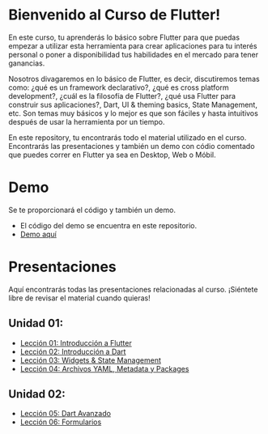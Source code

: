 # Bienvenido al Curso de Flutter!

En este curso, tu aprenderás lo básico sobre Flutter para que puedas empezar a utilizar esta herramienta para crear aplicaciones para tu interés personal o poner a disponibilidad tus habilidades en el mercado para tener ganancias.

Nosotros divagaremos en lo básico de Flutter, es decir, discutiremos temas como: ¿qué es un framework declarativo?, ¿qué es cross platform development?, ¿cuál es la filosofía de Flutter?, ¿qué usa Flutter para construir sus aplicaciones?, Dart, UI & theming basics, State Management, etc.
Son temas muy básicos y lo mejor es que son fáciles y hasta intuitivos después de usar la herramienta por un tiempo.

En este repository, tu encontrarás todo el material utilizado en el curso. Encontrarás las presentaciones y también un demo con códio comentado que puedes correr en Flutter ya sea en Desktop, Web o Móbil.

# Demo

Se te proporcionará el código y también un demo.

- El código del demo se encuentra en este repositorio.
- [Demo aquí](https://kevinhern.github.io/flutter_course_demo/)

# Presentaciones

Aquí encontrarás todas las presentaciones relacionadas al curso. ¡Siéntete libre de revisar el material cuando quieras!

## Unidad 01:

- [Lección 01: Introducción a Flutter](https://view.genial.ly/62bb260623d2fd0011c291d9/presentation-fluttercourse-ui01introduction)
- [Lección 02: Introducción a Dart](https://view.genial.ly/62bba176f40f700010b4406f/presentation-fluttercourse-ui01dartintroduction)
- [Lección 03: Widgets & State Management](https://view.genial.ly/62bde6dc1d2a91001107ca9c/presentation-fluttercourse-u01widgets)
- [Lección 04: Archivos YAML, Metadata y Packages](https://view.genial.ly/62be7ac28ca4d4001122cbd8/presentation-fluttercourse-u01packages)

## Unidad 02:
- [Lección 05: Dart Avanzado](https://view.genial.ly/62c70d4dfce56c0018615d2c/presentation-fluttercourse-u0201advanceddart)
- [Lección 06: Formularios](https://view.genial.ly/62c738542c7af200113c8f29/presentation-fluttercourse-u0202forms)
